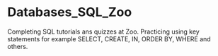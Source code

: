 # Databases_SQL_Zoo
Completing SQL tutorials ans quizzes at Zoo. Practicing using key statements for example SELECT, CREATE, IN, ORDER BY, WHERE and others.
